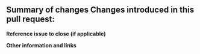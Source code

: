 **Summary of changes**
Changes introduced in this pull request:
- 



**Reference issue to close (if applicable)**
<!-- Include the issue reference this pull request is connected to -->
<!--(e.g. Closes #1)-->


**Other information and links**
<!-- Add any other context about the pull request here. If the change is big, it would be useful to provide local benchmark results *before* and *after* -->


<!-- Thank you 🔥 -->
